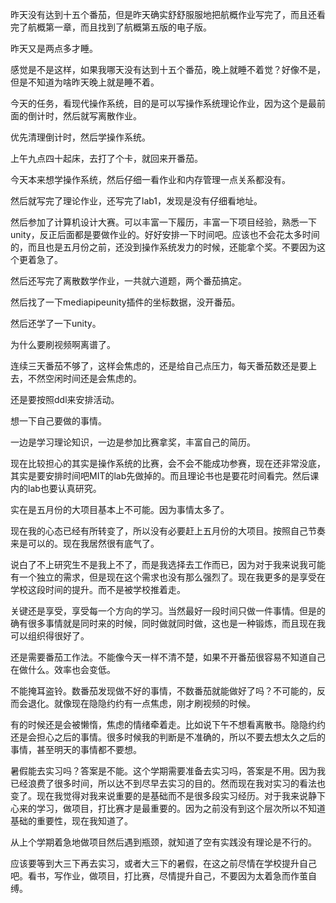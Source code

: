 昨天没有达到十五个番茄，但是昨天确实舒舒服服地把航概作业写完了，而且还看完了航概第一章，而且找到了航概第五版的电子版。

昨天又是两点多才睡。

感觉是不是这样，如果我哪天没有达到十五个番茄，晚上就睡不着觉？好像不是，但是不知道为啥昨天晚上就是睡不着。

今天的任务，看现代操作系统，目的是可以写操作系统理论作业，因为这个是最前面的倒计时，然后就写离散作业。

优先清理倒计时，然后学操作系统。

上午九点四十起床，去打了个卡，就回来开番茄。

今天本来想学操作系统，然后仔细一看作业和内存管理一点关系都没有。

然后就写完了理论作业，还写完了lab1，发现是没有仔细看地址。

然后参加了计算机设计大赛。可以丰富一下履历，丰富一下项目经验，熟悉一下unity，反正后面都是要做作业的。好好安排一下时间吧。应该也不会花太多时间的，而且也是五月份之前，还没到操作系统发力的时候，还能拿个奖。不要因为这个更着急了。

然后还写完了离散数学作业，一共就六道题，两个番茄搞定。

然后找了一下mediapipeunity插件的坐标数据，没开番茄。

然后还学了一下unity。

为什么要刷视频啊离谱了。

连续三天番茄不够了，这样会焦虑的，还是给自己点压力，每天番茄数还是要上去，不然空闲时间还是会焦虑的。

还是要按照ddl来安排活动。

想一下自己要做的事情。

一边是学习理论知识，一边是参加比赛拿奖，丰富自己的简历。

现在比较担心的其实是操作系统的比赛，会不会不能成功参赛，现在还非常没底，其实是要安排时间吧MIT的lab先做掉的。而且理论书也是要花时间看完。然后课内的lab也要认真研究。

实在是五月份的大项目基本上不可能。因为事情太多了。

现在我的心态已经有所转变了，所以没有必要赶上五月份的大项目。按照自己节奏来是可以的。现在我居然很有底气了。

说白了不上研究生不是我上不了，而是我选择去工作而已，因为对于我来说我可能有一个独立的需求，但是现在这个需求也没有那么强烈了。现在我更多的是享受在学校这段时间的提升。而不是被学校推着走。

关键还是享受，享受每一个方向的学习。当然最好一段时间只做一件事情。但是的确有很多事情就是同时来的时候，同时做就同时做，这也是一种锻炼，而且现在我可以组织得很好了。

还是需要番茄工作法。不能像今天一样不清不楚，如果不开番茄很容易不知道自己在做什么。效率也会变低。

不能掩耳盗铃。数番茄发现做不好的事情，不数番茄就能做好了吗？不可能的，反而会退化。就像现在隐隐约约有一点焦虑，刚才刷视频的时候。

有的时候还是会被懒惰，焦虑的情绪牵着走。比如说下午不想看离散书。隐隐约约还是会担心之后的事情。很多时候我的判断是不准确的，所以不要去想太久之后的事情，甚至明天的事情都不要想。

暑假能去实习吗？答案是不能。这个学期需要准备去实习吗，答案是不用。因为我已经浪费了很多时间，所以达不到尽早去实习的目的。然而现在我对实习的看法也变了。现在我觉得对我来说重要的是基础而不是很多段实习经历。对于我来说静下心来的学习，做项目，打比赛才是最重要的。因为之前没有到这个层次所以不知道基础的重要性，现在我知道了。

从上个学期着急地做项目然后遇到瓶颈，就知道了空有实践没有理论是不行的。

应该要等到大三下再去实习，或者大三下的暑假，在这之前尽情在学校提升自己吧。看书，写作业，做项目，打比赛，尽情提升自己，不要因为太着急而作茧自缚。

